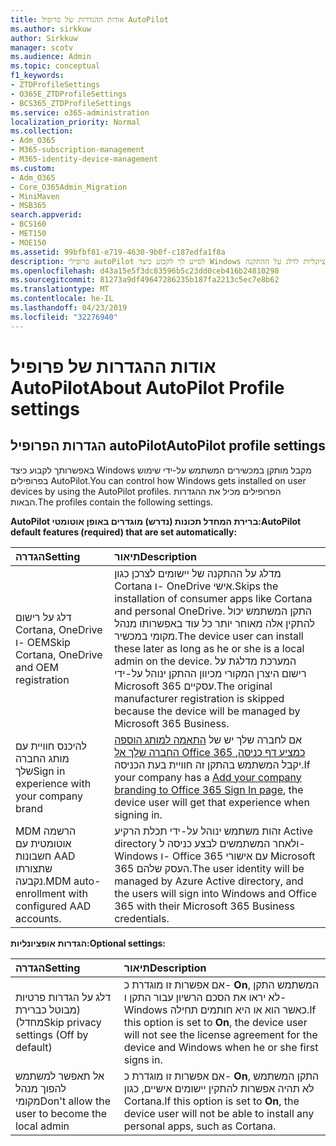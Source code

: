 ```yaml
---
title: אודות ההגדרות של פרופיל AutoPilot
ms.author: sirkkuw
author: Sirkkuw
manager: scotv
ms.audience: Admin
ms.topic: conceptual
f1_keywords:
- ZTDProfileSettings
- O365E_ZTDProfileSettings
- BCS365_ZTDProfileSettings
ms.service: o365-administration
localization_priority: Normal
ms.collection:
- Adm_O365
- M365-subscription-management
- M365-identity-device-management
ms.custom:
- Adm_O365
- Core_O365Admin_Migration
- MiniMaven
- MSB365
search.appverid:
- BCS160
- MET150
- MOE150
ms.assetid: 99bfbf81-e719-4630-9b0f-c187edfa1f8a
description: פרופילי autoPilot לסייע לך לקבוע כיצד Windows מקבל מותקן במכשירים המשתמש. מכילים פרופילי ברירת מחדל ועל הגדרות אופציונליות לדלג על ההתקנה Cortana.
ms.openlocfilehash: d43a15e5f3dc83596b5c23dd0ceb416b24810298
ms.sourcegitcommit: 81273a9df49647286235b187fa2213c5ec7e8b62
ms.translationtype: MT
ms.contentlocale: he-IL
ms.lasthandoff: 04/23/2019
ms.locfileid: "32276940"
---
```

# <a name="about-autopilot-profile-settings"></a><span data-ttu-id="5e6e5-104">אודות ההגדרות של פרופיל AutoPilot</span><span class="sxs-lookup"><span data-stu-id="5e6e5-104">About AutoPilot Profile settings</span></span>

## <a name="autopilot-profile-settings"></a><span data-ttu-id="5e6e5-105">הגדרות הפרופיל autoPilot</span><span class="sxs-lookup"><span data-stu-id="5e6e5-105">AutoPilot profile settings</span></span>

<span data-ttu-id="5e6e5-106">באפשרותך לקבוע כיצד Windows מקבל מותקן במכשירים המשתמש על-ידי שימוש בפרופילים AutoPilot.</span><span class="sxs-lookup"><span data-stu-id="5e6e5-106">You can control how Windows gets installed on user devices by using the AutoPilot profiles.</span></span> <span data-ttu-id="5e6e5-107">הפרופילים מכיל את ההגדרות הבאות.</span><span class="sxs-lookup"><span data-stu-id="5e6e5-107">The profiles contain the following settings.</span></span>
  
 <span data-ttu-id="5e6e5-108">**AutoPilot ברירת המחדל תכונות (נדרש) מוגדרים באופן אוטומטי:**</span><span class="sxs-lookup"><span data-stu-id="5e6e5-108">**AutoPilot default features (required) that are set automatically:**</span></span>
  
|<span data-ttu-id="5e6e5-109">**הגדרה**</span><span class="sxs-lookup"><span data-stu-id="5e6e5-109">**Setting**</span></span>|<span data-ttu-id="5e6e5-110">**תיאור**</span><span class="sxs-lookup"><span data-stu-id="5e6e5-110">**Description**</span></span>|
|:-----|:-----|
|<span data-ttu-id="5e6e5-111">דלג על רישום Cortana, OneDrive ו- OEM</span><span class="sxs-lookup"><span data-stu-id="5e6e5-111">Skip Cortana, OneDrive and OEM registration</span></span>  <br/> |<span data-ttu-id="5e6e5-112">מדלג על ההתקנה של יישומים לצרכן כגון Cortana ו- OneDrive אישי.</span><span class="sxs-lookup"><span data-stu-id="5e6e5-112">Skips the installation of consumer apps like Cortana and personal OneDrive.</span></span> <span data-ttu-id="5e6e5-113">התקן המשתמש יכול להתקין אלה מאוחר יותר כל עוד באפשרותו מנהל מקומי במכשיר.</span><span class="sxs-lookup"><span data-stu-id="5e6e5-113">The device user can install these later as long as he or she is a local admin on the device.</span></span> <span data-ttu-id="5e6e5-114">המערכת מדלגת על רישום היצרן המקורי מכיוון ההתקן ינוהל על-ידי Microsoft 365 עסקיים.</span><span class="sxs-lookup"><span data-stu-id="5e6e5-114">The original manufacturer registration is skipped because the device will be managed by Microsoft 365 Business.</span></span>  <br/> |
|<span data-ttu-id="5e6e5-115">להיכנס חוויית עם מותג החברה שלך</span><span class="sxs-lookup"><span data-stu-id="5e6e5-115">Sign in experience with your company brand</span></span>  <br/> |<span data-ttu-id="5e6e5-116">אם לחברה שלך יש של [התאמה למותג הוספה החברה שלך אל Office 365 כמציע דף כניסה](https://support.office.com/article/a1229cdb-ce19-4da5-90c7-2b9b146aef0a), יקבל המשתמש בהתקן זה חוויית בעת הכניסה.</span><span class="sxs-lookup"><span data-stu-id="5e6e5-116">If your company has a [Add your company branding to Office 365 Sign In page](https://support.office.com/article/a1229cdb-ce19-4da5-90c7-2b9b146aef0a), the device user will get that experience when signing in.</span></span>  <br/> |
|<span data-ttu-id="5e6e5-117">MDM הרשמה אוטומטית עם חשבונות AAD שתצורתו נקבעה.</span><span class="sxs-lookup"><span data-stu-id="5e6e5-117">MDM auto-enrollment with configured AAD accounts.</span></span>  <br/> |<span data-ttu-id="5e6e5-118">זהות משתמש ינוהל על-ידי תכלת הרקיע Active directory ולאחר המשתמשים לבצע כניסה ל- Windows ו- Office 365 עם אישורי Microsoft 365 העסק שלהם.</span><span class="sxs-lookup"><span data-stu-id="5e6e5-118">The user identity will be managed by Azure Active directory, and the users will sign into Windows and Office 365 with their Microsoft 365 Business credentials.</span></span>  <br/> |
   
 <span data-ttu-id="5e6e5-119">**הגדרות אופציונליות:**</span><span class="sxs-lookup"><span data-stu-id="5e6e5-119">**Optional settings:**</span></span>
  
|<span data-ttu-id="5e6e5-120">**הגדרה**</span><span class="sxs-lookup"><span data-stu-id="5e6e5-120">**Setting**</span></span>|<span data-ttu-id="5e6e5-121">**תיאור**</span><span class="sxs-lookup"><span data-stu-id="5e6e5-121">**Description**</span></span>|
|:-----|:-----|
|<span data-ttu-id="5e6e5-122">דלג על הגדרות פרטיות (מבוטל כברירת מחדל)</span><span class="sxs-lookup"><span data-stu-id="5e6e5-122">Skip privacy settings (Off by default)</span></span>  <br/> |<span data-ttu-id="5e6e5-123">אם אפשרות זו מוגדרת כ- **On**, המשתמש התקן לא יראו את הסכם הרשיון עבור התקן ו- Windows כאשר הוא או היא חותמים תחילה.</span><span class="sxs-lookup"><span data-stu-id="5e6e5-123">If this option is set to **On**, the device user will not see the license agreement for the device and Windows when he or she first signs in.</span></span>  <br/> |
|<span data-ttu-id="5e6e5-124">אל תאפשר למשתמש להפוך מנהל מקומי</span><span class="sxs-lookup"><span data-stu-id="5e6e5-124">Don't allow the user to become the local admin</span></span>  <br/> |<span data-ttu-id="5e6e5-125">אם אפשרות זו מוגדרת כ- **On**, התקן המשתמש לא תהיה אפשרות להתקין יישומים אישיים, כגון Cortana.</span><span class="sxs-lookup"><span data-stu-id="5e6e5-125">If this option is set to **On**, the device user will not be able to install any personal apps, such as Cortana.</span></span>  <br/> |
   
